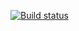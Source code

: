 [![Build status](https://ci.appveyor.com/api/projects/status/fwy7q5aqpjkk9ob7?svg=true)](https://ci.appveyor.com/project/Oleg50sev/order-card-delivery-autotest-patterns-task1)